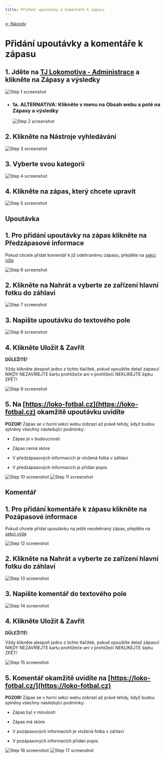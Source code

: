 ```yaml
---
title: Přidání upoutávky a komentáře k zápasu
---
```


[<- Návody](../)

# Přidání upoutávky a komentáře k zápasu

## 1. Jděte na <a href="https://loko-fotbal.cz/administrator/?administrace-webu" target="_blank">TJ Lokomotiva - Administrace</a> a klikněte na Zápasy a výsledky

![Step 1 screenshot](https://images.tango.us/workflows/1ab85f23-30df-4c03-83cc-a98d2c9bbeb8/steps/b4d0c5a6-8ddf-44b5-b23a-e55864df164f/830adc5d-edd4-4539-ab67-549e73ff1b2a.png?crop=focalpoint&fit=crop&fp-x=0.3571&fp-y=0.2258&fp-z=2.1831&w=1200)

* ### 1a. ALTERNATIVA: Klikněte v menu na Obsah webu a poté na Zápasy a výsledky

  ![Step 2 screenshot](https://images.tango.us/workflows/1ab85f23-30df-4c03-83cc-a98d2c9bbeb8/steps/8cf5fd95-cded-4275-b600-ed69d892039d/fcba751a-a1dd-4400-a0ec-1c4ecccc8884.png?crop=focalpoint&fit=crop&fp-x=0.5000&fp-y=0.5000&w=1200)

## 2. Klikněte na Nástroje vyhledávání 

![Step 3 screenshot](https://images.tango.us/workflows/1ab85f23-30df-4c03-83cc-a98d2c9bbeb8/steps/0fed2d95-2c9e-4950-a60c-b13d48ea9319/db0ca67a-d7b9-42f8-a9b5-83527e4461a3.png?crop=focalpoint&fit=crop&fp-x=0.6030&fp-y=0.2381&fp-z=2.2014&w=1200)

## 3. Vyberte svou kategorii

![Step 4 screenshot](https://images.tango.us/workflows/1ab85f23-30df-4c03-83cc-a98d2c9bbeb8/steps/6b61a996-1676-49c0-8da8-18ef30e548ca/0470e6ec-6576-4bec-8a54-7fdab8971079.png?crop=focalpoint&fit=crop&fp-x=0.5000&fp-y=0.5000&w=1200)

## 4. Klikněte na zápas, který chcete upravit

![Step 5 screenshot](https://images.tango.us/workflows/1ab85f23-30df-4c03-83cc-a98d2c9bbeb8/steps/78cbb21f-3e0b-40b9-a5ef-f54c003c0a72/3456cd64-a147-4f13-aedf-54eb84720ac3.png?crop=focalpoint&fit=crop&fp-x=0.4831&fp-y=0.3529&fp-z=2.0000&w=1200)

## Upoutávka

## 1. Pro přidání upoutávky na zápas klikněte na Předzápasové informace
Pokud chcete přidat komentář k již odehranému zápasu, přejděte na [sekci níže](https://rblaha15.github.io/loko-navody/novinky#koment%C3%A1%C5%99)

![Step 6 screenshot](https://images.tango.us/workflows/1ab85f23-30df-4c03-83cc-a98d2c9bbeb8/steps/acd09d56-1e87-4ad6-bbad-0b1d42f3d7b5/ddad39eb-9ac3-4ea6-9961-e25e2143e120.png?crop=focalpoint&fit=crop&fp-x=0.3036&fp-y=0.2335&fp-z=2.1440&w=1200)

## 2. Klikněte na Nahrát a vyberte ze zařízení hlavní fotku do záhlaví

![Step 7 screenshot](https://images.tango.us/workflows/1ab85f23-30df-4c03-83cc-a98d2c9bbeb8/steps/5a7ace51-ff32-4322-8bb8-4d239b82c4b7/0ece6add-6a14-4186-b411-7a70fece1a8f.png?crop=focalpoint&fit=crop&fp-x=0.6316&fp-y=0.4178&fp-z=2.1130&w=1200)

## 3. Napište upoutávku do textového pole

![Step 8 screenshot](https://images.tango.us/workflows/1ab85f23-30df-4c03-83cc-a98d2c9bbeb8/steps/475e2c0e-7e48-4497-b5ab-2cfc164ffcd9/67e67029-128e-4583-99ba-07dc7839e211.png?crop=focalpoint&fit=crop&fp-x=0.5000&fp-y=0.5000&w=1200)

## 4. Klikněte Uložit & Zavřít
**DŮLEŽITÉ!**

Vždy klikněte alespoň jedno z tichto tlačítek, pokud opouštíte detail zápasu! NIKDY NEZAVÍREJTE kartu prohlížeče ani v prohlížeči NEKLIKEJTE šipku ZPĚT!

![Step 9 screenshot](https://images.tango.us/workflows/1ab85f23-30df-4c03-83cc-a98d2c9bbeb8/steps/3210c6d2-83be-4f0a-a3f6-41153f7668a4/1e356831-34ae-4250-8bcb-df571e8e912c.png?crop=focalpoint&fit=crop&fp-x=0.1805&fp-y=0.0345&fp-z=2.3177&w=1200)

## 5. Na [https://loko-fotbal.cz](https://loko-fotbal.cz) okamžitě upoutávku uvidíte 
**POZOR!** Zápas se v horní sekci webu zobrazí až právě tehdy, když budou splněny všechny následující podmínky:

*   Zápas je v budoucnosti
    
*   Zápas nemá skóre
    
*   V předzápasových informacích je vložená fotka v záhlaví
    
*   V předzápasových informacích je přidán popis

![Step 10 screenshot](https://images.tango.us/workflows/1ab85f23-30df-4c03-83cc-a98d2c9bbeb8/steps/ac5b8f56-1a28-427c-9bae-d549b667039c/99a873e1-ddde-4090-abea-fdae128bd3d7.png?crop=focalpoint&fit=crop&fp-x=0.1607&fp-y=0.3263&fp-z=1.4435&w=1200)
![Step 11 screenshot](https://images.tango.us/workflows/1ab85f23-30df-4c03-83cc-a98d2c9bbeb8/steps/22d02407-9d2a-4c01-a1ff-be1c05c490e7/c0a4e631-cb08-4381-8278-3374c54a27b2.png?crop=focalpoint&fit=crop&fp-x=0.5000&fp-y=0.5000&w=1200)

## Komentář

## 1. Pro přidání komentáře k zápasu klikněte na Pozápasové informace
Pokud chcete přidat upoutávku na ještě neodehraný zápas, přejděte na [sekci výše](https://rblaha15.github.io/loko-navody/novinky#upout%C3%A1vka)

![Step 12 screenshot](https://images.tango.us/workflows/1ab85f23-30df-4c03-83cc-a98d2c9bbeb8/steps/efabae3b-b5d5-4ae4-969e-237b42f98a55/eb10eee8-3e62-49f7-803a-7edc76822cbd.png?crop=focalpoint&fit=crop&fp-x=0.4571&fp-y=0.2335&fp-z=2.2014&w=1200)

## 2. Klikněte na Nahrát a vyberte ze zařízení hlavní fotku do záhlaví

![Step 13 screenshot](https://images.tango.us/workflows/1ab85f23-30df-4c03-83cc-a98d2c9bbeb8/steps/e616b940-006b-4d84-a9a3-94856eafa0d8/6bc380e4-2b9e-4c2c-8814-48037b6868ec.png?crop=focalpoint&fit=crop&fp-x=0.5000&fp-y=0.5000&w=1200)

## 3. Napište komentář do textového pole

![Step 14 screenshot](https://images.tango.us/workflows/1ab85f23-30df-4c03-83cc-a98d2c9bbeb8/steps/e918e296-98cb-4dd7-a5c2-b060a0e7913c/cbe0e0bb-2253-4f42-8041-39b03badc814.png?crop=focalpoint&fit=crop&fp-x=0.5000&fp-y=0.5000&w=1200)

## 4. Klikněte  Uložit & Zavřít
**DŮLEŽITÉ!**

Vždy klikněte alespoň jedno z tichto tlačítek, pokud opouštíte detail zápasu! NIKDY NEZAVÍREJTE kartu prohlížeče ani v prohlížeči NEKLIKEJTE šipku ZPĚT!

![Step 15 screenshot](https://images.tango.us/workflows/1ab85f23-30df-4c03-83cc-a98d2c9bbeb8/steps/21e594ab-5d0a-4d61-b0fc-7671721e58b7/a6763032-4497-47a6-b184-89dd58141391.png?crop=focalpoint&fit=crop&fp-x=0.2432&fp-y=0.1905&fp-z=2.3177&w=1200)

## 5. Komentář okamžitě uvidíte na [https://loko-fotbal.cz/](https://loko-fotbal.cz)
**POZOR!** Zápas se v horní sekci webu zobrazí až právě tehdy, když budou splněny všechny následující podmínky:

*   Zápas byl v minulosti
    
*   Zápas má skóre
    
*   V pozápasových informacích je vložená fotka v záhlaví
    
*   V pozápasových informacích přidán popis

![Step 16 screenshot](https://images.tango.us/workflows/1ab85f23-30df-4c03-83cc-a98d2c9bbeb8/steps/0eceeab0-49b8-4134-b46a-49c415d2577b/002d1d1a-fe8f-47ed-8e0d-25c2cb7e7f2c.png?crop=focalpoint&fit=crop&fp-x=0.4981&fp-y=0.3263&fp-z=1.4435&w=1200)
![Step 17 screenshot](https://images.tango.us/workflows/1ab85f23-30df-4c03-83cc-a98d2c9bbeb8/steps/efa42d8c-7028-435d-bf92-e555672daaca/825eda74-fc52-4b82-8598-a82b7eb88a2c.png?crop=focalpoint&fit=crop&fp-x=0.5000&fp-y=0.5000&w=1200)
